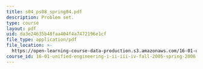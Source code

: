 ```yaml
---
title: s04_ps08_spring04.pdf
description: Problem set.
type: course
layout: pdf
uid: da3e24635b48faa404f4a7472196e1cf
file_type: application/pdf
file_location: >-
  https://open-learning-course-data-production.s3.amazonaws.com/16-01-unified-engineering-i-ii-iii-iv-fall-2005-spring-2006/da3e24635b48faa404f4a7472196e1cf_s04_ps08_spring04.pdf
course_id: 16-01-unified-engineering-i-ii-iii-iv-fall-2005-spring-2006
---
```

